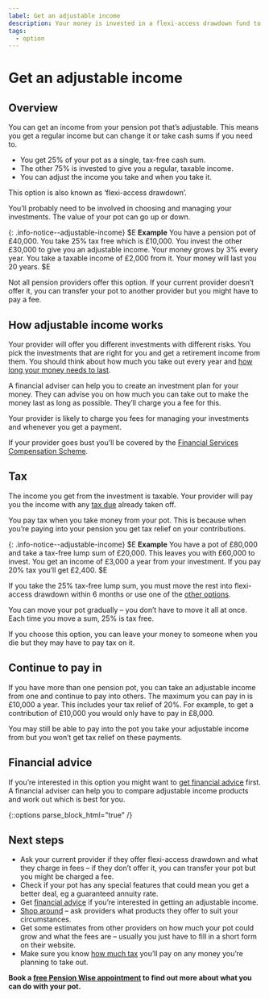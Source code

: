 ```yaml
---
label: Get an adjustable income
description: Your money is invested in a flexi-access drawdown fund to give you a regular income with the option to take cash when you need to.
tags:
  - option
---
```


<div class="circle circle--m circle--adjustable-income"></div>

# Get an adjustable income

## Overview

You can get an income from your pension pot that’s adjustable. This means you get a regular income but can change it  or take cash sums if you need to.

- You get 25% of your pot as a single, tax-free cash sum.
- The other 75% is invested to give you a regular, taxable income.
- You can adjust the income you take and when you take it.

This option is also known as ‘flexi-access drawdown’.

You’ll probably need to be involved in choosing and managing your investments. The value of your pot can go up or down.

{: .info-notice--adjustable-income}
$E
**Example**
You have a pension pot of £40,000. You take 25% tax free which is £10,000. You invest the other £30,000 to give you an adjustable income. Your money grows by 3% every year. You take a taxable income of £2,000 from it. Your money will last you 20 years.
$E

Not all pension providers offer this option. If your current provider doesn’t offer it, you can transfer your pot to another provider but you might have to pay a fee.

## How adjustable income works

Your provider will offer you different investments with different risks. You pick the investments that are right for you and get a retirement income from them. You should think about how much you take out every year and [how long your money needs to last](/making-money-last).

A financial adviser can help you to create an investment plan for your money. They can advise you on how much you can take out to make the money last as long as possible. They’ll charge you a fee for this.

Your provider is likely to charge you fees for managing your investments and whenever you get a payment.

If your provider goes bust you’ll be covered by the [Financial Services Compensation Scheme](/protection).

## Tax

The income you get from the investment is taxable. Your provider will pay you the income with any [tax due](/tax) already taken off.

You pay tax when you take money from your pot. This is because when you’re paying into your pension you get tax relief on your contributions.

{: .info-notice--adjustable-income}
$E
**Example**
You have a pot of £80,000 and take a tax-free lump sum of £20,000. This leaves you with £60,000 to invest. You get an income of £3,000 a year from your investment. If you pay 20% tax you’ll get £2,400.
$E

If you take the 25% tax-free lump sum, you must move the rest into flexi-access drawdown within 6 months or use one of the [other options](/pension-pot-options).

You can move your pot gradually – you don’t have to move it all at once. Each time you move a sum, 25% is tax free.

If you choose this option, you can leave your money to someone when you die but they may have to pay tax on it.

## Continue to pay in

If you have more than one pension pot, you can take an adjustable income from one and continue to pay into others. The maximum you can pay in is £10,000 a year. This includes your tax relief of 20%. For example, to get a contribution of £10,000 you would only have to pay in £8,000.

You may still be able to pay into the pot you take your adjustable income from but you won’t get tax relief on these payments.

## Financial advice

If you’re interested in this option you might want to [get financial advice](/financial-advice) first. A financial adviser
can help you to compare adjustable income products and work out which is best for you.

{::options parse_block_html="true" /}
<div class="next-steps next-steps--adjustable-income">

## Next steps

- Ask your current provider if they offer flexi-access drawdown and what they charge in fees – if they don’t offer it, you can transfer your pot but you might be charged a fee.
- Check if your pot has any special features that could mean you get a better deal, eg a guaranteed annuity rate.
- Get [financial advice](/financial-advice) if you’re interested in getting an adjustable income.
- [Shop around](/shop-around) – ask providers what products they offer to suit your circumstances.
- Get some estimates from other providers on how much your pot could grow and what the fees are – usually you just have to fill in a short form on their website.
- Make sure you know [how much tax](/tax) you’ll pay on any money you’re planning to take out.

**Book a [free Pension Wise appointment](/appointments) to find out more about what you can do with your pot.**

</div>
